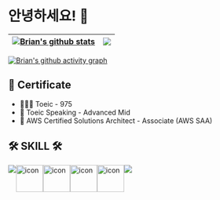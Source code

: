 # 안녕하세요! 👋


| <a href="https://github.com/anuraghazra/github-readme-stats"><img align="center" src="https://github-readme-stats.vercel.app/api?username=briankim913&show_icons=true&include_all_commits=true&theme=buefy&hide_border=true" alt="Brian's github stats" /></a> | <a href="https://github.com/anuraghazra/github-readme-stats"><img align="center" src="https://github-readme-stats.vercel.app/api/top-langs/?username=briankim913&layout=compact&theme=buefy&hide_border=true&langs_count=10&include_forked=true" /></a> |
| ------------- | ------------- |

[![Brian's github activity graph](https://github-readme-activity-graph.vercel.app/graph?username=BrianKim913&theme=react-dark)](https://github.com/ashutosh00710/github-readme-activity-graph)

 ## 🪪 Certificate

 - 👨🏻‍💻 Toeic - 975 
 - 💬 Toeic Speaking - Advanced Mid
 - 🪪 AWS Certified Solutions Architect - Associate (AWS SAA)



## 🛠 SKILL 🛠
  <div style="display: flex; align-items: flex-start;">
    <img src="https://skillicons.dev/icons?i=spring,linux&theme=dark" />
    <img src="https://techstack-generator.vercel.app/mysql-icon.svg" alt="icon" width="55" height="55" />
    <img src="https://techstack-generator.vercel.app/docker-icon.svg" alt="icon" width="55" height="55" />
    <img src="https://techstack-generator.vercel.app/kubernetes-icon.svg" alt="icon" width="55" height="55" />
    <img src="https://techstack-generator.vercel.app/aws-icon.svg" alt="icon" width="55" height="55" />
    <img src="https://skillicons.dev/icons?i=gcp,terraform&theme=dark" />
    
  </div>
